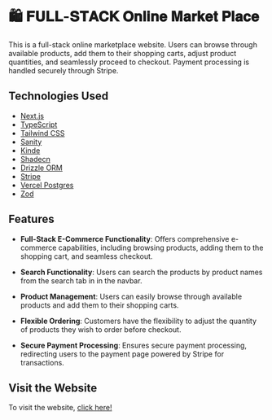 # 🛍️ 𝐅𝐔𝐋𝐋-𝐒𝐓𝐀𝐂𝐊 𝐎𝐧𝐥𝐢𝐧𝐞 𝐌𝐚𝐫𝐤𝐞𝐭 𝐏𝐥𝐚𝐜𝐞

This is a full-stack online marketplace website. Users can browse through available products, add them to their shopping carts, adjust product quantities, and seamlessly proceed to checkout. Payment processing is handled securely through Stripe.

## Technologies Used 

- [Next.js](https://nextjs.org/blog/next-14-2)
- [TypeScript](https://www.typescriptlang.org/)
- [Tailwind CSS](https://tailwindcss.com/)
- [Sanity](https://www.sanity.io/)
- [Kinde](https://kinde.com/)
- [Shadecn](https://ui.shadcn.com/)
- [Drizzle ORM](https://orm.drizzle.team/)
- [Stripe](https://stripe.com/)
- [Vercel Postgres](https://vercel.com/)
- [Zod](https://zod.dev/)

## Features 

- **Full-Stack E-Commerce Functionality**: Offers comprehensive e-commerce capabilities, including browsing products, adding them to the shopping cart, and seamless checkout.
  
- **Search Functionality**: Users can search the products by product names from the search tab in in the navbar.
  
- **Product Management**: Users can easily browse through available products and add them to their shopping carts.
  
- **Flexible Ordering**: Customers have the flexibility to adjust the quantity of products they wish to order before checkout.
  
- **Secure Payment Processing**: Ensures secure payment processing, redirecting users to the payment page powered by Stripe for transactions.

## Visit the Website 

To visit the website, [click here!](https://shahmir-full-stack-online-marketplace.vercel.app/)

